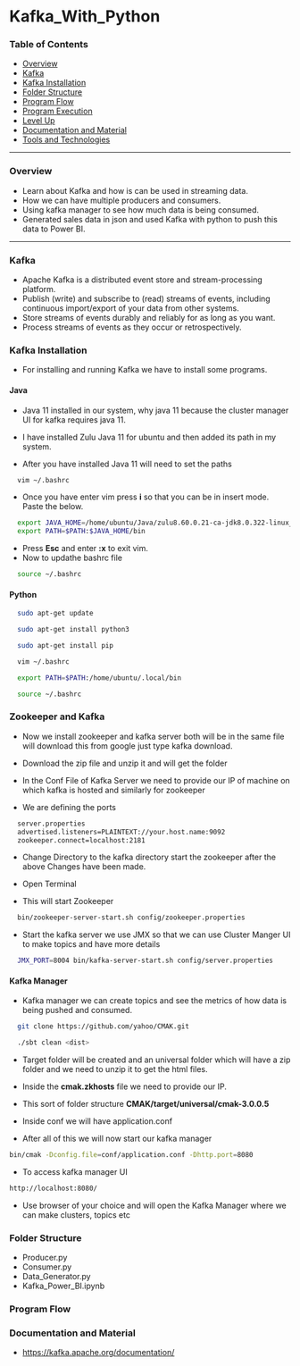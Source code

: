 # Kafka_With_Python

### Table of Contents

- [Overview](#overview)
- [Kafka](#kafka)
- [Kafka Installation](#kafka-installation)
- [Folder Structure](#folder-structure)
- [Program Flow](#program-flow)
- [Program Execution](#program-execution)
- [Level Up](#level-up)
- [Documentation and Material](#documentation-and-material)
- [Tools and Technologies](#tools-and-technologies)

---

### Overview

- Learn about Kafka and how is can be used in streaming data.
- How we can have multiple producers and consumers.
- Using kafka manager to see how much data is being consumed.
- Generated sales data in json and used Kafka with python to push this data to Power BI.

---

### Kafka

- Apache Kafka is a distributed event store and stream-processing platform.
- Publish (write) and subscribe to (read) streams of events, including continuous import/export of your data from other systems.
- Store streams of events durably and reliably for as long as you want.
- Process streams of events as they occur or retrospectively.


### Kafka Installation

- For installing and running Kafka we have to install some programs.

#### Java

- Java 11 installed in our system, why java 11 because the cluster manager UI for kafka requires java 11. 
- I have installed Zulu Java 11 for ubuntu and then added its path in my system.

- After you have installed Java 11 will need to set the paths
```bash
  vim ~/.bashrc
```
- Once you have enter vim press **i** so that you can be in insert mode. Paste the below.
```bash
  export JAVA_HOME=/home/ubuntu/Java/zulu8.60.0.21-ca-jdk8.0.322-linux_x64
  export PATH=$PATH:$JAVA_HOME/bin
```

- Press **Esc** and enter **:x** to exit vim. 
- Now to updathe bashrc file
```bash
  source ~/.bashrc
```

#### Python

```bash
  sudo apt-get update
```
```bash
  sudo apt-get install python3
```
```bash
  sudo apt-get install pip
```
```bash
  vim ~/.bashrc
```
```bash
  export PATH=$PATH:/home/ubuntu/.local/bin
```
```bash
  source ~/.bashrc
```

### Zookeeper and Kafka

- Now we install zookeeper and kafka server both will be in the same file will download this from google just type kafka download.
- Download the zip file and unzip it and will get the folder

- In the Conf File of Kafka Server we need to provide our IP of machine on which kafka is hosted and similarly for zookeeper
- We are defining the ports 
```bash
  server.properties
  advertised.listeners=PLAINTEXT://your.host.name:9092
  zookeeper.connect=localhost:2181
```


- Change Directory to the kafka directory start the zookeeper after the above Changes have been made. 

- Open Terminal
- This will start Zookeeper
```bash
  bin/zookeeper-server-start.sh config/zookeeper.properties
```

- Start the kafka server we use JMX so that we can use Cluster Manger UI to make topics and have more details 
```bash
  JMX_PORT=8004 bin/kafka-server-start.sh config/server.properties
```


#### Kafka Manager 

- Kafka manager we can create topics and see the metrics of how data is being pushed and consumed.

```bash
  git clone https://github.com/yahoo/CMAK.git
```
```bash
  ./sbt clean <dist>
```

- Target folder will be created and an universal folder which will have a zip folder and we need to unzip it to get the html files.
- Inside the **cmak.zkhosts** file we need to provide our IP.
- This sort of folder structure **CMAK/target/universal/cmak-3.0.0.5**

- Inside conf we will have application.conf

- After all of this we will now start our kafka manager
```bash
bin/cmak -Dconfig.file=conf/application.conf -Dhttp.port=8080
```
- To access kafka manager UI
```bash
http://localhost:8080/
```
- Use browser of your choice and will open the Kafka Manager where we can make clusters, topics etc

### Folder Structure

- Producer.py
- Consumer.py
- Data_Generator.py
- Kafka_Power_BI.ipynb

### Program Flow




### Documentation and Material

- https://kafka.apache.org/documentation/
